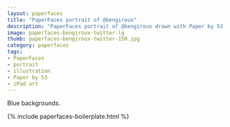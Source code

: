 ```yaml
---
layout: paperfaces
title: "PaperFaces portrait of @bengiroux"
description: "PaperFaces portrait of @bengiroux drawn with Paper by 53 on an iPad."
image: paperfaces-bengiroux-twitter-lg
thumb: paperfaces-bengiroux-twitter-150.jpg
category: paperfaces
tags: 
- PaperFaces
- portrait
- illustration
- Paper by 53
- iPad art
---
```


Blue backgrounds.

{% include paperfaces-boilerplate.html %}